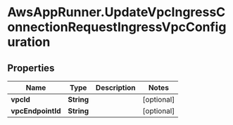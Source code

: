 # AwsAppRunner.UpdateVpcIngressConnectionRequestIngressVpcConfiguration

## Properties

Name | Type | Description | Notes
------------ | ------------- | ------------- | -------------
**vpcId** | **String** |  | [optional] 
**vpcEndpointId** | **String** |  | [optional] 


